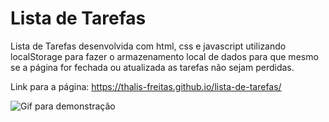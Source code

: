 # Lista de Tarefas

Lista de Tarefas desenvolvida com html, css e javascript utilizando localStorage para fazer o armazenamento local de dados para que mesmo se a página for fechada ou atualizada as tarefas não sejam perdidas.

Link para a página: https://thalis-freitas.github.io/lista-de-tarefas/

![Gif para demonstração](https://github.com/Thalis-Freitas/lista-de-tarefas/blob/cf511bbd9ae9152d3a6eb93f884d0146a8ec6cfb/imagens/demonstracao.gif.gif)



